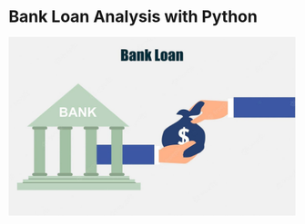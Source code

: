 # Bank Loan Analysis with Python

![Alt text for the image](https://github.com/Hammed-Hassan/Bank_Loan_Analysis/blob/main/Bank%20Loan%20Pictures.jpg)
